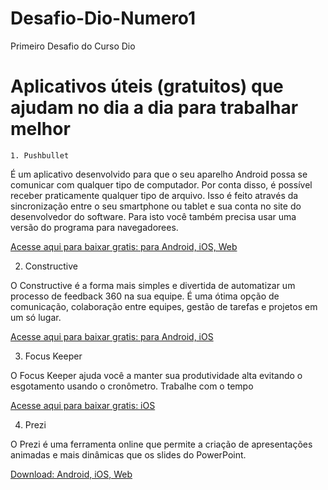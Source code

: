 # Desafio-Dio-Numero1
Primeiro Desafio do Curso Dio

# Aplicativos úteis (gratuitos) que ajudam no dia a dia para trabalhar melhor

    1. Pushbullet

É um aplicativo desenvolvido para que o seu aparelho Android possa se comunicar com qualquer
tipo de computador. Por conta disso, é possível receber praticamente qualquer tipo de arquivo.
Isso é feito através da sincronização entre o seu smartphone ou tablet e sua conta no site
do desenvolvedor do software. Para isto você também precisa usar uma versão do programa
para navegadorees.

[Acesse aqui para baixar gratis: para Android, iOS, Web](https://play.google.com/store/apps/details?id=com.pushbullet.androi)

   2. Constructive

O Constructive é a forma mais simples e divertida de automatizar um processo de feedback 360 na sua equipe. 
É uma ótima opção de comunicação, colaboração entre equipes, gestão de tarefas e projetos em um só lugar.

[Acesse aqui para baixar gratis: para Android, iOS](https://play.google.com/store/apps/details?id=it.runrun.constructive&referrer=utm_source%3Dlanding%26utm_medium%3Dhomepage)

3. Focus Keeper

O Focus Keeper ajuda você a manter sua produtividade alta evitando o esgotamento usando o cronômetro.
Trabalhe com o tempo

[Acesse aqui para baixar gratis: iOS](https://apps.apple.com/us/app/pomodoro-keeper-timer-that/id830466924?ign-mpt=uo%3D4)

4. Prezi

O Prezi é uma ferramenta online que permite a criação de apresentações animadas e mais dinâmicas
que os slides do PowerPoint.

[Download: Android, iOS, Web](https://play.google.com/store/apps/details?id=com.prezi.android)

